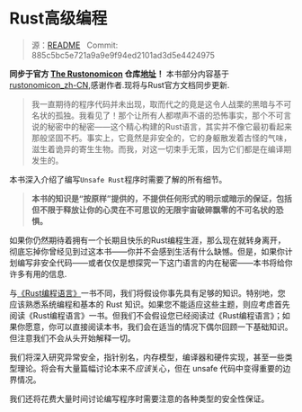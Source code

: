# Rust高级编程

> 源：[README](https://github.com/rust-lang-nursery/nomicon/blob/master/src/README.md) &nbsp; Commit: 885c5bc5e721a9a9e9f94ed2101ad3d5e4424975 

**同步于官方 [The Rustonomicon](https://doc.rust-lang.org/nomicon/) 仓库[地址](https://github.com/rust-lang-nursery/nomicon)！** 本书部分内容基于[rustonomicon_zh-CN](https://github.com/tjxing/rustonomicon_zh-CN),感谢作者.现将与Rust官方文档同步更新.

> 我一直期待的程序代码并未出现，取而代之的竟是这令人战栗的黑暗与不可名状的孤独。我看见了！那个让所有人都噤声不语的恐怖事实，那个不可言说的秘密中的秘密——这个精心构建的Rust语言，其实并不像它最初看起来那般坚固不朽。事实上，它竟然是非安全的，它的身躯散发着古怪的气味，滋生着诡异的寄生生物。而我，对这一切束手无策，因为它们都是在编译期发生的。

本书深入介绍了编写`Unsafe Rust`程序时需要了解的所有细节。

> **本书的知识是“按原样”提供的，不提供任何形式的明示或暗示的保证，包括但不限于释放让你的心灵在不可思议的无限宇宙破碎飘零的不可名状的恐惧。**

如果你仍然期待着拥有一个长期且快乐的Rust编程生涯，那么现在就转身离开，彻底忘掉你曾经见到过这本书——你并不会感到生活有什么缺憾。但是，如果你计划编写非安全代码——或者仅仅是想探究一下这门语言的内在秘密——本书将给你许多有用的信息.

与[《Rust编程语言》](https://rustlang-cn.org/office/rust/book/)一书不同，我们将假设你事先具有足够的知识。特别地，您应该熟悉系统编程和基本的 Rust 知识。如果您不能适应这些主题，则应考虑首先阅读《Rust编程语言》一书。但我们不会假设您已经阅读过《Rust编程语言》；如果你愿意，你可以直接阅读本书，我们会在适当的情况下偶尔回顾一下基础知识。 但注意我们不会从头开始解释一切。

我们将深入研究异常安全，指针别名，内存模型，编译器和硬件实现，甚至一些类型理论。将会有大量篇幅讨论本来不*应该*关心，但在 unsafe 代码中变得重要的边界情况。

我们还将花费大量时间讨论编写程序时需要注意的各种类型的安全性保证。
